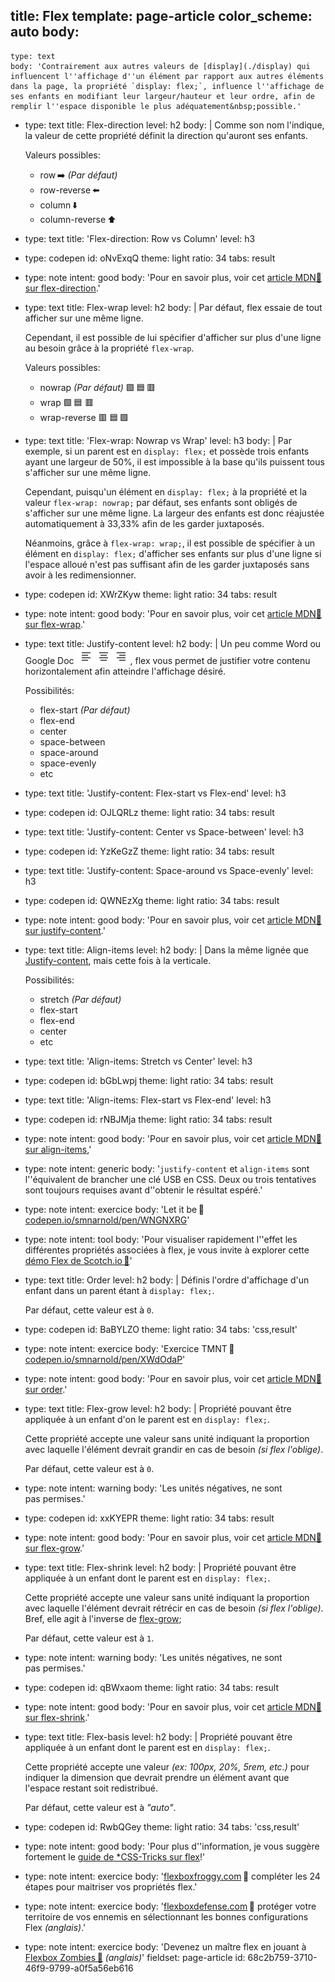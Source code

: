 title: Flex
template: page-article
color_scheme: auto
body:
  -
    type: text
    body: 'Contrairement aux autres valeurs de [display](./display) qui influencent l''affichage d''un élément par rapport aux autres éléments dans la page, la propriété `display: flex;`, influence l''affichage de ses enfants en modifiant leur largeur/hauteur et leur ordre, afin de remplir l''espace disponible le plus adéquatement&nbsp;possible.'
  -
    type: text
    title: Flex-direction
    level: h2
    body: |
      Comme son nom l'indique, la valeur de cette propriété définit la direction qu'auront ses&nbsp;enfants. 
      
      Valeurs possibles:
      
      - row&thinsp;➡️ _(Par défaut)_
      - row-reverse&thinsp;⬅️
      - column&thinsp;⬇️
      - column-reverse&thinsp;⬆️
  -
    type: text
    title: 'Flex-direction: Row vs Column'
    level: h3
  -
    type: codepen
    id: oNvExqQ
    theme: light
    ratio: 34
    tabs: result
  -
    type: note
    intent: good
    body: 'Pour en savoir plus, voir cet [article MDN🦖 sur&nbsp;flex-direction](https://developer.mozilla.org/fr/docs/Web/CSS/flex-direction).'
  -
    type: text
    title: Flex-wrap
    level: h2
    body: |
      Par défaut, flex essaie de tout afficher sur une même&nbsp;ligne. 
      
      Cependant, il est possible de lui spécifier d'afficher sur plus d'une ligne au besoin grâce à la propriété `flex-wrap`.
      
      Valeurs possibles:
      
      - nowrap _(Par défaut)_ 
      🟩&#8239;🟦&#8239;🟥
      - wrap 
      🟩&#8239;🟦
      🟥
      - wrap-reverse
      🟥
      🟦&#8239;🟩
  -
    type: text
    title: 'Flex-wrap: Nowrap vs Wrap'
    level: h3
    body: |
      Par exemple, si un parent est en `display: flex;` et possède trois enfants ayant une largeur de 50%, il est impossible à la base qu'ils puissent tous s'afficher sur une même&nbsp;ligne. 
      
      Cependant, puisqu'un élément en `display: flex;` à la propriété et la valeur `flex-wrap: nowrap;` par défaut, ses enfants sont obligés de s'afficher sur une même ligne. La largeur des enfants est donc réajustée automatiquement à 33,33% afin de les garder&nbsp;juxtaposés.
      
      Néanmoins, grâce à `flex-wrap: wrap;`, il est possible de spécifier à un élément en `display: flex;` d'afficher ses enfants sur plus d'une ligne si l'espace alloué n'est pas suffisant afin de les garder juxtaposés sans avoir à les&nbsp;redimensionner.
  -
    type: codepen
    id: XWrZKyw
    theme: light
    ratio: 34
    tabs: result
  -
    type: note
    intent: good
    body: 'Pour en savoir plus, voir cet [article MDN🦖 sur&nbsp;flex-wrap](https://developer.mozilla.org/fr/docs/Web/CSS/flex-wrap).'
  -
    type: text
    title: Justify-content
    level: h2
    body: |
      Un peu comme Word ou Google Doc ![justify-content](/assets/articles/justify-content.png), flex vous permet de justifier votre contenu horizontalement afin atteindre l'affichage désiré.
      
      Possibilités:
      
      - flex-start _(Par défaut)_
      - flex-end
      - center
      - space-between
      - space-around
      - space-evenly
      - etc
  -
    type: text
    title: 'Justify-content: Flex-start vs Flex-end'
    level: h3
  -
    type: codepen
    id: OJLQRLz
    theme: light
    ratio: 34
    tabs: result
  -
    type: text
    title: 'Justify-content: Center vs Space-between'
    level: h3
  -
    type: codepen
    id: YzKeGzZ
    theme: light
    ratio: 34
    tabs: result
  -
    type: text
    title: 'Justify-content: Space-around vs Space-evenly'
    level: h3
  -
    type: codepen
    id: QWNEzXg
    theme: light
    ratio: 34
    tabs: result
  -
    type: note
    intent: good
    body: 'Pour en savoir plus, voir cet [article MDN🦖 sur&nbsp;justify-content](https://developer.mozilla.org/fr/docs/Web/CSS/justify-content).'
  -
    type: text
    title: Align-items
    level: h2
    body: |
      Dans la même lignée que [Justify-content](#justify-content), mais cette fois à la verticale.
      
      Possibilités:
      
      - stretch _(Par défaut)_
      - flex-start
      - flex-end
      - center
      - etc
  -
    type: text
    title: 'Align-items: Stretch vs Center'
    level: h3
  -
    type: codepen
    id: bGbLwpj
    theme: light
    ratio: 34
    tabs: result
  -
    type: text
    title: 'Align-items: Flex-start vs Flex-end'
    level: h3
  -
    type: codepen
    id: rNBJMja
    theme: light
    ratio: 34
    tabs: result
  -
    type: note
    intent: good
    body: 'Pour en savoir plus, voir cet [article MDN🦖 sur&nbsp;align-items](https://developer.mozilla.org/fr/docs/Web/CSS/align-items),'
  -
    type: note
    intent: generic
    body: '`justify-content` et `align-items` sont l''équivalent de brancher une clé USB en CSS. Deux ou trois tentatives sont toujours requises avant d''obtenir le résultat&nbsp;espéré.'
  -
    type: note
    intent: exercice
    body: 'Let it be&thinsp;🎸 [codepen.io/smnarnold/pen/WNGNXRG](https://codepen.io/smnarnold/pen/WNGNXRG?editors=0100)'
  -
    type: note
    intent: tool
    body: 'Pour visualiser rapidement l''effet les différentes propriétés associées à flex, je vous invite à explorer cette [démo Flex de&nbsp;Scotch.io&thinsp;🥃](https://demos.scotch.io/visual-guide-to-css3-flexbox-flexbox-playground/demos/)'
  -
    type: text
    title: Order
    level: h2
    body: |
      Définis l'ordre d'affichage d'un enfant dans un parent étant à `display: flex;`.
      
      Par défaut, cette valeur est à&nbsp;`0`.
  -
    type: codepen
    id: BaBYLZO
    theme: light
    ratio: 34
    tabs: 'css,result'
  -
    type: note
    intent: exercice
    body: 'Exercice TMNT&thinsp;🐢 [codepen.io/smnarnold/pen/XWdOdaP](https://codepen.io/smnarnold/pen/XWdOdaP?editors=110)'
  -
    type: note
    intent: good
    body: 'Pour en savoir plus, voir cet [article MDN🦖 sur&nbsp;order](https://developer.mozilla.org/fr/docs/Web/CSS/order).'
  -
    type: text
    title: Flex-grow
    level: h2
    body: |
      Propriété pouvant être appliquée à un enfant d'on le parent est en `display: flex;`. 
      
      Cette propriété accepte une valeur sans unité indiquant la proportion avec laquelle l'élément devrait grandir en cas de besoin _(si&nbsp;flex&nbsp;l'oblige)_.
      
      Par défaut, cette valeur est à&nbsp;`0`.
  -
    type: note
    intent: warning
    body: 'Les unités négatives, ne sont pas&nbsp;permises.'
  -
    type: codepen
    id: xxKYEPR
    theme: light
    ratio: 34
    tabs: result
  -
    type: note
    intent: good
    body: 'Pour en savoir plus, voir cet [article MDN🦖 sur&nbsp;flex-grow](https://developer.mozilla.org/fr/docs/Web/CSS/flex-grow).'
  -
    type: text
    title: Flex-shrink
    level: h2
    body: |
      Propriété pouvant être appliquée à un enfant dont le parent est en `display: flex;`. 
      
      Cette propriété accepte une valeur sans unité indiquant la proportion avec laquelle l'élément devrait rétrécir en cas de besoin _(si flex l'oblige)_. Bref, elle agit à l'inverse de&nbsp;[flex-grow](#flex-grow);
      
      Par défaut, cette valeur est à&nbsp;`1`.
  -
    type: note
    intent: warning
    body: 'Les unités négatives, ne sont pas&nbsp;permises.'
  -
    type: codepen
    id: qBWxaom
    theme: light
    ratio: 34
    tabs: result
  -
    type: note
    intent: good
    body: 'Pour en savoir plus, voir cet [article MDN🦖 sur&nbsp;flex-shrink](https://developer.mozilla.org/fr/docs/Web/CSS/flex-shrink).'
  -
    type: text
    title: Flex-basis
    level: h2
    body: |
      Propriété pouvant être appliquée à un enfant dont le parent est en `display: flex;`. 
      
      Cette propriété accepte une valeur _(ex: 100px, 20%, 5rem, etc.)_ pour indiquer la dimension que devrait prendre un élément avant que l'espace restant soit redistribué.
      
      Par défaut, cette valeur est à _"auto"_.
  -
    type: codepen
    id: RwbQGey
    theme: light
    ratio: 34
    tabs: 'css,result'
  -
    type: note
    intent: good
    body: 'Pour plus d''information, je vous suggère fortement le [guide de *️CSS-Tricks sur&nbsp;flex](https://css-tricks.com/snippets/css/a-guide-to-flexbox/)!'
  -
    type: note
    intent: exercice
    body: '[flexboxfroggy.com](https://flexboxfroggy.com/#fr)&thinsp;🐸 compléter les 24 étapes pour maitriser vos propriétés&nbsp;flex.'
  -
    type: note
    intent: exercice
    body: '[flexboxdefense.com](http://www.flexboxdefense.com/)&thinsp;🗼 protéger votre territoire de vos ennemis en sélectionnant les bonnes configurations Flex&nbsp;_(anglais)_.'
  -
    type: note
    intent: exercice
    body: 'Devenez un maître flex en jouant à [Flexbox&nbsp;Zombies&thinsp;🧟](https://mastery.games/flexboxzombies/) _(anglais)_'
fieldset: page-article
id: 68c2b759-3710-46f9-9799-a0f5a56eb616
